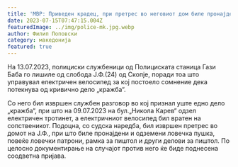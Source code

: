```yaml
---
title: 'МВР: Приведен крадец, при претрес во неговиот дом биле пронајдени пушка и муниција - 14 ЈУЛИ 2023'
date: 2023-07-15T07:47:15.004Z
featuredImage: ../img/police-mk.jpg.webp
author: Филип Поповски
category: македонија
featured: true
---
```


На 13.07.2023, полициски службеници од Полициската станица Гази Баба го лишиле од слобода Ј.Ф.(24) од Скопје, поради тоа што управувал електричен велосипед за кој постоело сомнение дека потекнува од кривично дело „кражба“.

Со него бил извршен службен разговор во кој признал уште едно дело „кражба“, при што на 09.07.2023 на бул.„Никола Карев“ одзел електричен тротинет, а електричниот велосипед бил вратен на сопственикот. 
Подоцна, со судска наредба, бил извршен претрес во домот на Ј.Ф., при што биле пронајдени и одземени ловечка пушка, повеќе ловечки патрони, рамка за пиштол и други делови за пиштол. По целосно документирање на случајот против него ќе биде поднесена соодветна пријава. 

